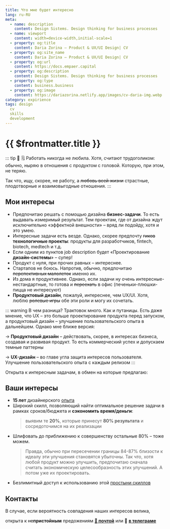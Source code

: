```yaml
---
title: Что мне будет интересно
lang: ru-RU
meta:
  - name: description
    content: Design Sistems. Design thinking for business processes
  - name: viewport
    content: width=device-width,initial-scale=1
  - property: og:title
    content: Daria Zorina – Product & UX/UI Design| CV
  - property: og:site_name
    content: Daria Zorina – Product & UX/UI Design| CV
  - property: og:url
    content: https://docs.empaer.capital
  - property: og:description
    content: Design Sistems. Design thinking for business processes
  - property: og:type
    content: business.business
  - property: og:image
    content: https://dariazorina.netlify.app/images/cv-daria-img.webp
category: expirience
tags: design
  cv
  skills
  development
---
```


# {{ $frontmatter.title }}

::: tip 📎 🗒
Работать никогда не любила. Хотя, считают трудоголиком: обычно, ныряю в отношения с продуктом с головой. Которую, при этом, не теряю.

Так что, ищу, скорее, не работу, а ~~любовь всей жизни~~ страстные, плодотворные и взаимовыгодные отношения.
:::

## Мои интересы

- Предпочитаю решать с помощью дизайна **бизнес-задачи**. То есть выдавать измеримый результат. Тем проектам, где от дизайна ждут исключительно «эффектной внешности» – вряд ли подойду, хотя и это умею.
- Интересные задачи есть везде. Однако, скорее предпочту ~~гиков~~ **технологичные проекты**: продукты для разработчиков, fintech, biotech, medtech и т.д.
- Если одним из пунктов job description будет «Проектирование **дизайн-системы**» – супер!
- Продукт с нуля, при прочих равных – интереснее.
- Стартапов не боюсь. Напротив, обычно, предпочитаю ~~перспективных малолеток~~ именно их.
- Из дома я продуктивнее. Однако, если задачи ну очень интересные-нестандартные, то готова и ~~переехать~~ в офис (печеньки-плюшки-пицца не интересуют)
- **Продуктовый дизайн**, пожалуй, интереснее, чем UX/UI. Хотя, люблю ~~ролевые игры~~ обе эти роли и могу их сочетать.

::: warning В чем разница?
Трактовок много. Как и путаницы. Есть даже мнение, что UX – это больше проектирование продукта перед запуском, а продуктовый дизайн – улучшение пользовательского опыта в дальнейшем.
Однако мне ближе версия:

&#8594; **Продуктовый дизайн** – действовать, скорее, в интересах бизнеса, создавая и развивая продукт. То есть коммерческий успех и допускаем темные паттерны

&#8594; **UX-дизайн** – во главе угла защита интересов пользователя. Улучшение пользовательского опыта с каждым релизом
:::

Открыта к интересным задачам, в обмен на которые предлагаю:

## Ваши интересы

- **15 лет** дизайнерского [опыта](../expirience/README.md)
- Широкий скилл, позволяющий найти оптимальное решение задачи в рамках сроков/бюджета и **сэкономить время/деньги**:
  > выявим те **20%**, которые принесут **80% результата** и сосредоточимся на их реализации
- Шлифовать до приближению к совершенству остальные 80% – тоже можем.
  > Правда, обычно при пересечении границы 84-87% близости к идеалу эти улучшения становятся убыточны. Так что, хотя любой продукт можно улучшить, предпочитаю сначала считать экономическую целесообразность этих улучшений. А потом уже их проектировать.
- Безлимитный доступ к использованию этой [простыни скиллов](../skills/README.md)

## Контакты

<Card>
<p>В случае, если вероятность совпадения наших интересов велика, </p>
<p>открыта к <del>не</del><strong>пристойным</strong> предожениям  <a href="mailto:darrrinagym@gmail.com" target="\_blank"><strong> 📨 почтой</strong></a> или 💬 <a href="https://telegram.me/darrrina" target="\_blank"> <strong>в телеграме</strong></a></p></Card>
